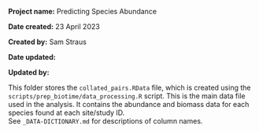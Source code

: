 **Project name:** Predicting Species Abundance

**Date created:** 23 April 2023

**Created by:** Sam Straus

**Date updated:**

**Updated by:**

This folder stores the `collated_pairs.RData` file, which is created using the `scripts/prep_biotime/data_processing.R` script. This is the main data file used in the analysis. It contains the abundance and biomass data for each species found at each site/study ID.\
See `_DATA-DICTIONARY.md` for descriptions of column names.
